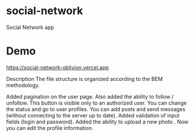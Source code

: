 # social-network
Social Network app

# Demo 
   https://social-network-oblivion.vercel.app


Description
The file structure is organized according to the BEM methodology. 

Added pagination on the user page.
Also added the ability to follow / unfollow. This button is visible only to an authorized user.
You can change the status and go to user profiles.
You can add posts and send messages (without connecting to the server up to date).
Added validation of input fields (login and password).
Added the ability to upload a new photo .
Now you can edit the profile information.
